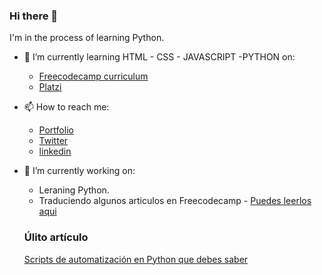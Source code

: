 ### Hi there 👋
I'm in the process of learning Python. 



<!--
**franciscomelov/franciscomelov** is a ✨ _special_ ✨ repository because its `README.md` (this file) appears on your GitHub profile.

Here are some ideas to get you started:


- 👯 I’m looking to collaborate on ...
- 🤔 I’m looking for help with ...
- 💬 Ask me about ...

- 😄 Pronouns: ...
- ⚡ Fun fact: ...
-->


- 🌱 I’m currently learning HTML - CSS - JAVASCRIPT -PYTHON on:
    - [Freecodecamp curriculum](https://www.freecodecamp.org/franciscomelov)
    - [Platzi](https://platzi.com/@franciscomelov/)
- 📫 How to reach me:
   - [Portfolio](https://franciscomelov.netlify.app/)
   - [Twitter](https://twitter.com/francisco_melov)
   - [linkedin](https://www.linkedin.com/in/franciscoecatlmelovalle/)
 

- 🔭 I’m currently working on:
    - Leraning Python.
    - Traduciendo algunos articulos en Freecodecamp - [Puedes leerlos aqui](https://www.freecodecamp.org/espanol/news/author/franciscomelov/)
    
    ### Úlito artículo 
    [Scripts de automatización en Python que debes saber](https://www.freecodecamp.org/espanol/news/scripts-de-automatizacion-en-python-que-debes-saber/)
   
